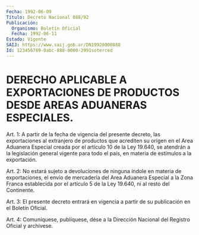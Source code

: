 ```yaml
---
Fecha: 1992-06-09
Título: Decreto Nacional 888/92
Publicación:
  Organismo: Boletín Oficial
  Fecha: 1992-06-11
Estado: Vigente
SAIJ: https://www.saij.gob.ar/DN19920000888
Id: 123456789-0abc-888-0000-2991soterced
---
```

# DERECHO APLICABLE A EXPORTACIONES DE PRODUCTOS DESDE AREAS ADUANERAS ESPECIALES.

<a id="1"></a>
Art. 1: A partir de la fecha de vigencia del presente decreto, las exportaciones  al  extranjero  de  productos  que  acrediten su origen  en el Area Aduanera Especial creada por el artículo  10  de la Ley 19.640,  se  atendrán  a la legislación general vigente para todo el país, en materia de estímulos a la exportación.

<a id="2"></a>
Art.  2:  No estará sujeto a devoluciones de ninguna índole en materia de exportaciones,  el envío de mercadería del Area Aduanera Especial a la Zona Franca establecida  por el artículo 5 de la Ley 19.640, ni al resto del Continente.

<a id="3"></a>
Art. 3: El presente decreto entrará en vigencia a partir de su publicación en el Boletín Oficial.

<a id="4"></a>
Art.  4: Comuníquese, publíquese, dése a la Dirección Nacional del Registro Oficial y archívese.